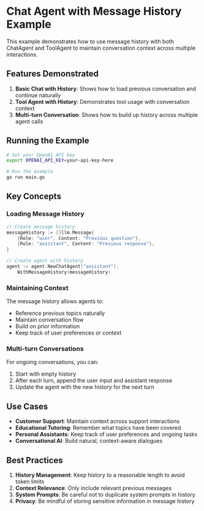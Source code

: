 # Chat Agent with Message History Example

This example demonstrates how to use message history with both ChatAgent and ToolAgent to maintain conversation context across multiple interactions.

## Features Demonstrated

1. **Basic Chat with History**: Shows how to load previous conversation and continue naturally
2. **Tool Agent with History**: Demonstrates tool usage with conversation context
3. **Multi-turn Conversation**: Shows how to build up history across multiple agent calls

## Running the Example

```bash
# Set your OpenAI API key
export OPENAI_API_KEY=your-api-key-here

# Run the example
go run main.go
```

## Key Concepts

### Loading Message History

```go
// Create message history
messageHistory := []llm.Message{
    {Role: "user", Content: "Previous question"},
    {Role: "assistant", Content: "Previous response"},
}

// Create agent with history
agent := agent.NewChatAgent("assistant").
    WithMessageHistory(messageHistory)
```

### Maintaining Context

The message history allows agents to:
- Reference previous topics naturally
- Maintain conversation flow
- Build on prior information
- Keep track of user preferences or context

### Multi-turn Conversations

For ongoing conversations, you can:
1. Start with empty history
2. After each turn, append the user input and assistant response
3. Update the agent with the new history for the next turn

## Use Cases

- **Customer Support**: Maintain context across support interactions
- **Educational Tutoring**: Remember what topics have been covered
- **Personal Assistants**: Keep track of user preferences and ongoing tasks
- **Conversational AI**: Build natural, context-aware dialogues

## Best Practices

1. **History Management**: Keep history to a reasonable length to avoid token limits
2. **Context Relevance**: Only include relevant previous messages
3. **System Prompts**: Be careful not to duplicate system prompts in history
4. **Privacy**: Be mindful of storing sensitive information in message history